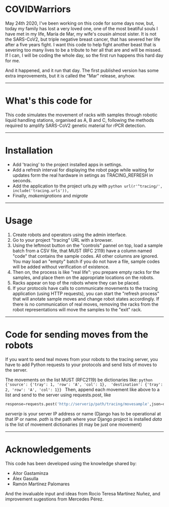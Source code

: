 # COVIDWarriors

May 24th 2020, I've been working on this code for some days now, but, today my family has lost a very loved one, one of the most beatiful souls I have met in my life, María de Mar, my wife's cousin almost sister. It is not the SARS-CoV2, but triple negative breast cancer, that has severed her life after a five years fight. I want this code to help fight another beast that is severing too many lives to be a tribute to her all that are and will be missed. If I can, I will be coding the whole day, so the first run happens this hard day for me.

And it happened, and it run that day. The first published version has some extra improvements, but it is called the "Mar" release, anyhow.

--------------
# What's this code for

This code simulates the movement of racks with samples through robotic liquid handling stations, organised as A, B and C, following the methods required to amplify SARS-CoV2 genetic material for rPCR detection.

--------------
# Installation

- Add 'tracing' to the project installed apps in settings.
- Add a refresh interval for displaying the robot page while waiting for updates form the real hardware in setings as TRACING_REFRESH in seconds.
- Add the application to the project urls.py with
      ```python
      url(r'^tracing/', include('tracing.urls')),
      ```
- Finally, _makemigrations_ and _migrate_

--------------
# Usage

1. Create robots and operators using the admin interface.
2. Go to your project "tracing" URL with a browser.
3. Using the leftmost button on the "controls" pannel on top, load a sample batch from a CSV file, that MUST (RFC 2119) have a column named "code" that contains the sample codes. All other columns are ignored. You may load an "empty" batch if you do not have a file, sample codes will be added without verification of existence.
4. Then on, the process is like "real life": you prepare empty racks for the samples, and place them on the appropriate locations on the robots.
5. Racks appear on top of the robots where they can be placed.
6. If your protocols have calls to communicate movements to the tracing application (using HTTP requests), you can start the "refresh process" that will anotate sample moves and change robot states accordingly. If there is no communication of real moves, removing the racks from the robot representations will move the samples to the "exit" rack.

--------------
# Code for sending moves from the robots

If you want to send teal moves from your robots to the tracing server, you have to add Python requests to your protocols and send lists of moves to the server. 

The movements on the list MUST (RFC2119) be dictionaries like:
      ```python
      {'source': {'tray': 1, 'row': 'A', 'col': 1}, 
       'destination': {'tray': 2, 'row': 'A', 'col': 1}}
      ```
Then, append each movement like above to a list and send to the server using requests.post, like

   ```python
   response=requests.post('http://serverip/path/tracing/movesample',json=data)
   ```

_serverip_ is your server IP address or name (Django has to be operational at that IP or name.
_path_ is the path where your Django project is installed
_data_ is the list of movement dictionaries (it may be just one movement)

--------------
# Acknowledgements

This code has been developed using the knowledge shared by:

- Aitor Gastaminza
- Álex Gasulla
- Ramón Martínez Palomares

And the invaluable input and ideas from Rocio Teresa Martínez Nuñez, and improvement sugestions from Mercedes Pérez.

